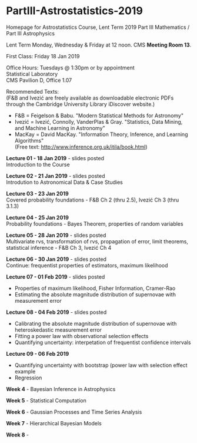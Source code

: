 # PartIII-Astrostatistics-2019
Homepage for Astrostatistics Course, Lent Term 2019
Part III Mathematics / Part III Astrophysics

Lent Term
Monday, Wednesday & Friday at 12 noon. CMS **Meeting Room 13**.

First Class: Friday 18 Jan 2019

Office Hours: Tuesdays @ 1:30pm or by appointment  
Statistical Laboratory  
CMS Pavilion D, Office 1.07  

Recommended Texts:  
(F&B and Ivezić are freely available as downloadable electronic PDFs through the Cambridge University Library iDiscover website.)

* F&B = Feigelson & Babu. "Modern Statistical Methods for Astronomy"  
* Ivezić = Ivezić, Connolly, VanderPlas & Gray. "Statistics, Data Mining, and Machine Learning in Astronomy"  
* MacKay = David MacKay. "Information Theory, Inference, and Learning Algorithms"  
(Free text: http://www.inference.org.uk/itila/book.html)  

**Lecture 01 - 18 Jan 2019** - slides posted  
Introduction to the Course

**Lecture 02 - 21 Jan 2019** - slides posted  
Introdution to Astronomical Data & Case Studies  

**Lecture 03 - 23 Jan 2019**  
Covered probability foundations - F&B Ch 2 (thru 2.5), Ivezić Ch 3 (thru 3.1.3)

**Lecture 04 - 25 Jan 2019**  
Probability foundations - Bayes Theorem, properties of random variables 

**Lecture 05 - 28 Jan 2019** - slides posted  
Multivariate rvs, transformation of rvs, propagation of error, limit theorems,  
statistical inference - F&B Ch 3, Ivezić Ch 4

**Lecture 06 - 30 Jan 2019** - slides posted  
Continue: frequentist properties of estimators, maximum likelihood

**Lecture 07 - 01 Feb 2019** - slides posted  
* Properties of maximum likelihood, Fisher Information, Cramer-Rao  
* Estimating the absolute magnitude distribution of supernovae with measurement error  

**Lecture 08 - 04 Feb 2019** - slides posted  
* Calibrating the absolute magnitude distribution of supernovae with heteroskedastic measurement error 
* Fitting a power law with observational selection effects
* Quantifying uncertainty: interpetation of frequentist confidence intervals

**Lecture 09 - 06 Feb 2019**
* Quantifying uncertainty with bootstrap (power law with selection effect example  
* Regression  

**Week 4** - Bayesian Inference in Astrophysics  

**Week 5** - Statistical Computation  

**Week 6** - Gaussian Processes and Time Series Analysis  

**Week 7** - Hierarchical Bayesian Models

**Week 8** -  

